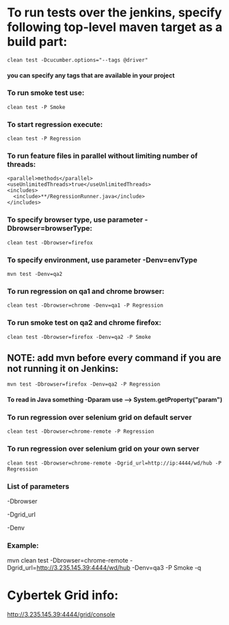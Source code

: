 # To run tests over the jenkins, specify following top-level maven target as a build part:

    clean test -Dcucumber.options="--tags @driver"

#### you can specify any tags that are available in your project

### To run smoke test use:

    clean test -P Smoke

### To start regression execute:

    clean test -P Regression

### To run feature files in parallel without limiting number of threads:

    <parallel>methods</parallel>
    <useUnlimitedThreads>true</useUnlimitedThreads>
    <includes>
      <include>**/RegressionRunner.java</include>
    </includes>
   
   
### To specify browser type, use parameter -Dbrowser=browserType:

    clean test -Dbrowser=firefox

### To specify environment, use parameter -Denv=envType

    mvn test -Denv=qa2

### To run regression on qa1 and chrome browser:

    clean test -Dbrowser=chrome -Denv=qa1 -P Regression

### To run smoke test on qa2 and chrome firefox:

    clean test -Dbrowser=firefox -Denv=qa2 -P Smoke

## NOTE: add mvn before every command if you are not running it on Jenkins:

    mvn test -Dbrowser=firefox -Denv=qa2 -P Regression

#### To read in Java something -Dparam use --> System.getProperty("param")

### To run regression over selenium grid on default server

    clean test -Dbrowser=chrome-remote -P Regression

### To run regression over selenium grid on your own server

    clean test -Dbrowser=chrome-remote -Dgrid_url=http://ip:4444/wd/hub -P Regression
   
### List of parameters
  -Dbrowser
  
  -Dgrid_url
  
  -Denv 
  
### Example:

mvn clean test -Dbrowser=chrome-remote -Dgrid_url=http://3.235.145.39:4444/wd/hub -Denv=qa3 -P Smoke -q


# Cybertek Grid info:
http://3.235.145.39:4444/grid/console
